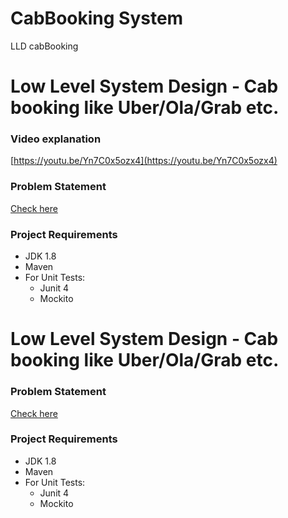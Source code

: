 # CabBooking System
 LLD cabBooking

# Low Level System Design - Cab booking like Uber/Ola/Grab etc.

### Video explanation
[https://youtu.be/Yn7C0x5ozx4](https://youtu.be/Yn7C0x5ozx4)

### Problem Statement
[Check here](problem-statement.md)

### Project Requirements

* JDK 1.8
* Maven
* For Unit Tests:  
  * Junit 4
  * Mockito

# Low Level System Design - Cab booking like Uber/Ola/Grab etc.



### Problem Statement
[Check here](problem-statement.md)

### Project Requirements

* JDK 1.8
* Maven
* For Unit Tests:
  * Junit 4
  * Mockito

